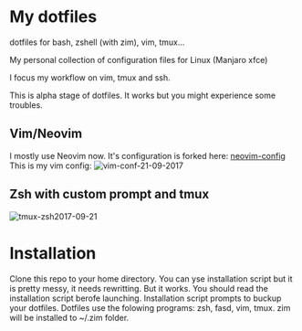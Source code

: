 # My dotfiles
dotfiles for bash, zshell (with zim), vim, tmux...

My personal collection of configuration files for Linux (Manjaro xfce)

I focus my workflow on vim, tmux and ssh.

This is alpha stage of dotfiles. It works but you might experience some troubles.

## Vim/Neovim
I mostly use Neovim now. It's configuration is forked here: [neovim-config](https://github.com/Mateusz-Grzelinski/vim-config)
This is my vim config:
![vim-conf-21-09-2017](https://user-images.githubusercontent.com/23525102/30710808-fe5b0080-9f06-11e7-93cd-29de504c853b.png)


## Zsh with custom prompt and tmux
![tmux-zsh2017-09-21](https://user-images.githubusercontent.com/23525102/30710968-77d8a71e-9f07-11e7-9d00-a2d43da00a6f.png)

# Installation

Clone this repo to your home directory. You can yse installation script but it is pretty messy, it needs rewritting. But it works.
You should read the installation script berofe launching.
Installation script prompts to buckup your dotfiles.
Dotfiles use the folowing programs: zsh, fasd, vim, tmux.
zim will be installed to ~/.zim folder.

